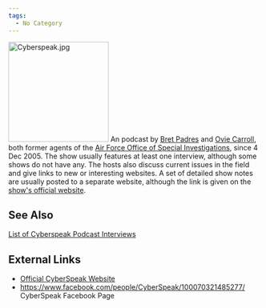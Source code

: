 ```yaml
---
tags:
  - No Category
---
```

<img src="Cyberspeak.jpg" title="Cyberspeak.jpg" width="200"
alt="Cyberspeak.jpg" /> An podcast by [Bret
Padres](bret_padres.md) and [Ovie
Carroll](ovie_carroll.md), both former agents of the [Air Force
Office of Special
Investigations](air_force_office_of_special_investigations.md),
since 4 Dec 2005. The show usually features at least one interview,
although some shows do not have any. The hosts also discuss current
issues in the field and give links to new or interesting websites. A
set of detailed show notes are usually posted to a separate website,
although the link is given on the [show's official
website](https://cyberspeak.libsyn.com/).

## See Also

[List of Cyberspeak Podcast
Interviews](list_of_cyberspeak_podcast_interviews.md)

## External Links

- [Official CyberSpeak Website](https://cyberspeak.libsyn.com/)
- <https://www.facebook.com/people/CyberSpeak/100070321485277/> CyberSpeak
  Facebook Page
